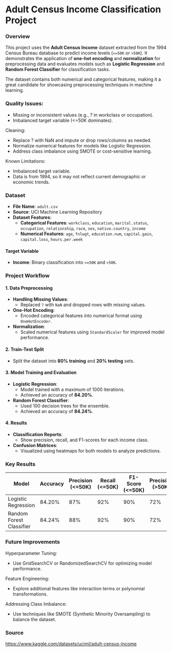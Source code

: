 # Adult Census Income Classification Project

### Overview

This project uses the **Adult Census Income** dataset extracted from the 1994 Census Bureau database to predict income levels (`<=50K` or `>50K`). It demonstrates the application of **one-hot encoding** and **normalization** for preprocessing data and evaluates models such as **Logistic Regression** and **Random Forest Classifier** for classification tasks. 

The dataset contains both numerical and categorical features, making it a great candidate for showcasing preprocessing techniques in machine learning.

### Quality Issues:

- Missing or inconsistent values (e.g., ? in workclass or occupation).
- Imbalanced target variable (<=50K dominates).

Cleaning:
- Replace ? with NaN and impute or drop rows/columns as needed.
- Normalize numerical features for models like Logistic Regression.
- Address class imbalance using SMOTE or cost-sensitive learning.

Known Limitations:
- Imbalanced target variable.
- Data is from 1994, so it may not reflect current demographic or economic trends.

### Dataset

- **File Name**: `adult.csv`
- **Source**: UCI Machine Learning Repository
- **Dataset Features**:
  - **Categorical Features**: `workclass`, `education`, `marital.status`, `occupation`, `relationship`, `race`, `sex`, `native.country`, `income`
  - **Numerical Features**: `age`, `fnlwgt`, `education.num`, `capital.gain`, `capital.loss`, `hours.per.week`

#### Target Variable
- **Income**: Binary classification into `<=50K` and `>50K`.

### Project Workflow

#### 1. Data Preprocessing
- **Handling Missing Values**:
  - Replaced `?` with `NaN` and dropped rows with missing values.
- **One-Hot Encoding**:
  - Encoded categorical features into numerical format using `OneHotEncoder`.
- **Normalization**:
  - Scaled numerical features using `StandardScaler` for improved model performance.

#### 2. Train-Test Split
- Split the dataset into **80% training** and **20% testing** sets.

#### 3. Model Training and Evaluation
- **Logistic Regression**:
  - Model trained with a maximum of 1000 iterations.
  - Achieved an accuracy of **84.20%**.
- **Random Forest Classifier**:
  - Used 100 decision trees for the ensemble.
  - Achieved an accuracy of **84.24%**.

#### 4. Results
- **Classification Reports**:
  - Show precision, recall, and F1-scores for each income class.
- **Confusion Matrices**:
  - Visualized using heatmaps for both models to analyze predictions.

### Key Results

| Model                  | Accuracy | Precision (<=50K) | Recall (<=50K) | F1-Score (<=50K) | Precision (>50K) | Recall (>50K) | F1-Score (>50K) |
|------------------------|----------|-------------------|----------------|------------------|------------------|---------------|-----------------|
| Logistic Regression    | 84.20%   | 87%               | 92%            | 90%              | 72%              | 60%           | 65%             |
| Random Forest Classifier | 84.24%   | 88%               | 92%            | 90%              | 72%              | 61%           | 66%           |

### Future Improvements

Hyperparameter Tuning:
- Use GridSearchCV or RandomizedSearchCV for optimizing model performance.

Feature Engineering:
- Explore additional features like interaction terms or polynomial transformations.

Addressing Class Imbalance:
- Use techniques like SMOTE (Synthetic Minority Oversampling) to balance the dataset.

### Source

https://www.kaggle.com/datasets/uciml/adult-census-income
